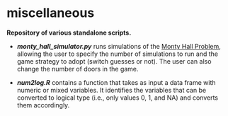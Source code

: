 miscellaneous
==========
**Repository of various standalone scripts.**

- ***monty_hall_simulator.py*** runs simulations of the [Monty Hall Problem](http://en.wikipedia.org/wiki/Monty_Hall_problem), allowing the user to specify the number of simulations to run and the game strategy to adopt (switch guesses or not). The user can also change the number of doors in the game.

- ***num2log.R*** contains a function that takes as input a data frame with numeric or mixed variables. It identifies the variables that can be converted to logical type (i.e., only values 0, 1, and NA) and converts them accordingly.
